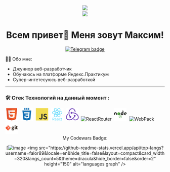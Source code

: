 <div id="header" align="center">
  <img src="https://c.tenor.com/DBqjevyA2o4AAAAd/bongo-cat-codes.gif" width="350"/>
</div>
<div id="about" align="center">
  <img src="https://i.pinimg.com/originals/8b/35/fe/8b35fef55fba1a201c9c7a11d3ec3d64.gif" width="600"/>
</div>

<h1 align="center">Всем привет👋 Меня зовут Максим!</h1>

  <div id="badge" align="center">
    <a href="https://t.me/Falor">
      <img src="https://img.shields.io/badge/Telegram-blue?logo=telegram&logoColor=white&style=for-the-badge" alt="Telegram badge">
    </a>
  </div>
  
:man_technologist: Обо мне:
- Джуниор веб-разработчик
- Обучаюсь на платформе Яндекс.Практикум
- Супер-интетесуюсь веб-разработкой

---

### :hammer_and_wrench: Стек Технологий на данный момент :
<div>
  <img src="https://github.com/devicons/devicon/blob/master/icons/html5/html5-original.svg" title="HTML5" alt="HTML" width="40" height="40"/>&nbsp;
  <img src="https://github.com/devicons/devicon/blob/master/icons/css3/css3-plain-wordmark.svg"  title="CSS3" alt="CSS" width="40" height="40"/>&nbsp;
  <img src="https://github.com/devicons/devicon/blob/master/icons/javascript/javascript-original.svg" title="JavaScript" alt="JavaScript" width="40" height="40"/>&nbsp;
  <img src="https://github.com/devicons/devicon/blob/master/icons/react/react-original-wordmark.svg" title="React" alt="React" width="40" height="40"/>&nbsp;
  <img src="https://github.com/devicons/devicon/blob/master/icons/redux/redux-original.svg" title="Redux" alt="Redux " width="40" height="40"/>&nbsp;
  <img src="https://cdn.jsdelivr.net/gh/devicons/devicon@latest/icons/reactrouter/reactrouter-original.svg" title="ReactRouter" alt="ReactRouter " width="40" height="40"/>&nbsp;
  <img src="https://github.com/devicons/devicon/blob/master/icons/nodejs/nodejs-original-wordmark.svg" title="NodeJS" alt="NodeJS" width="40" height="40"/>&nbsp;
  <img src="https://cdn.jsdelivr.net/gh/devicons/devicon@latest/icons/webpack/webpack-original.svg" title="WebPack" alt="WebPack" width="40" height="40" />&nbsp;
  <img src="https://github.com/devicons/devicon/blob/master/icons/git/git-original-wordmark.svg" title="Git" **alt="Git" width="40" height="40"/>&nbsp;
</div>

<div align="center">
  My Codewars Badge:

  [![image](https://www.codewars.com/users/uyncis/badges/large](https://www.codewars.com/users/Falor/badges/large))
  <img src="https://github-readme-stats.vercel.app/api/top-langs?username=falor89&locale=en&hide_title=false&layout=compact&card_width=320&langs_count=5&theme=dracula&hide_border=false&order=2" height="150" alt="languages graph"  />
</div>
